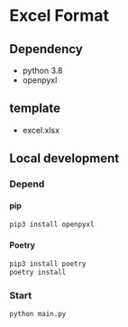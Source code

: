 # Excel Format

## Dependency
* python 3.8
* openpyxl

## template
* excel.xlsx


## Local development

### Depend

#### pip 
```bash
pip3 install openpyxl
```

#### Poetry 
```bash
pip3 install poetry
poetry install
```
### Start
```bash
python main.py
```
